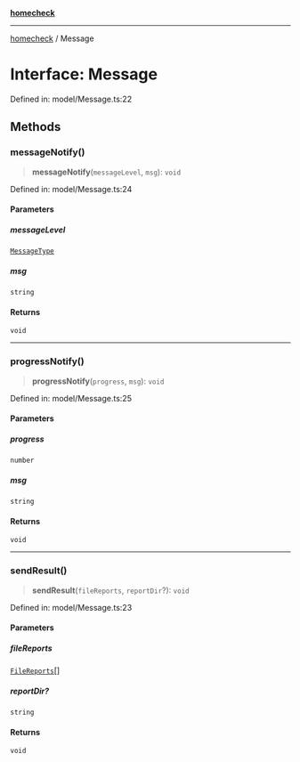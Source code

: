 [**homecheck**](../README.md)

***

[homecheck](../globals.md) / Message

# Interface: Message

Defined in: model/Message.ts:22

## Methods

### messageNotify()

> **messageNotify**(`messageLevel`, `msg`): `void`

Defined in: model/Message.ts:24

#### Parameters

##### messageLevel

[`MessageType`](../enumerations/MessageType.md)

##### msg

`string`

#### Returns

`void`

***

### progressNotify()

> **progressNotify**(`progress`, `msg`): `void`

Defined in: model/Message.ts:25

#### Parameters

##### progress

`number`

##### msg

`string`

#### Returns

`void`

***

### sendResult()

> **sendResult**(`fileReports`, `reportDir`?): `void`

Defined in: model/Message.ts:23

#### Parameters

##### fileReports

[`FileReports`](FileReports.md)[]

##### reportDir?

`string`

#### Returns

`void`
